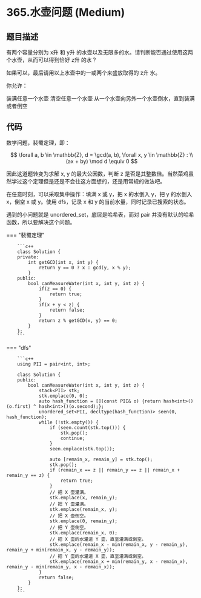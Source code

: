# 365.水壶问题 (Medium)

## 题目描述

有两个容量分别为 x升 和 y升 的水壶以及无限多的水。请判断能否通过使用这两个水壶，从而可以得到恰好 z升 的水？

如果可以，最后请用以上水壶中的一或两个来盛放取得的 z升 水。

你允许：

装满任意一个水壶
清空任意一个水壶
从一个水壶向另外一个水壶倒水，直到装满或者倒空

## 代码

数学问题，裴蜀定理，即：

$$
\forall a, b \in \mathbb{Z}, d = \gcd(a, b), \forall x, y \in \mathbb{Z} : \\
(ax + by) \mod d \equiv 0
$$

因此这道题转变为求解 x, y 的最大公因数，判断 z 是否是其整数倍。当然菜鸡虽然学过这个定理但是还是不会往这方面想的，还是用常规的做法吧。

在任意时刻，可以采取集中操作：填满 x 或 y，把 x 的水倒入 y，把 y 的水倒入 x，倒空 x 或 y。使用 dfs，记录 x 和 y 的当前水量，同时记录已搜索的状态。

遇到的小问题就是 unordered_set，底层是哈希表，而对 pair 并没有默认的哈希函数，所以要解决这个问题。

=== "裴蜀定理"

		```c++
		class Solution {
		private:
		    int getGCD(int x, int y) {
		        return y == 0 ? x : gcd(y, x % y);
		    }
		public:
		    bool canMeasureWater(int x, int y, int z) {
		        if(z == 0) {
		            return true;
		        }
		        if(x + y < z) {
		            return false;
		        }
		        return z % getGCD(x, y) == 0;
		    }
		};
		```
		
=== "dfs"

		```c++
		using PII = pair<int, int>;
		
		class Solution {
		public:
		    bool canMeasureWater(int x, int y, int z) {
		        stack<PII> stk;
		        stk.emplace(0, 0);
		        auto hash_function = [](const PII& o) {return hash<int>()(o.first) ^ hash<int>()(o.second);};
		        unordered_set<PII, decltype(hash_function)> seen(0, hash_function);
		        while (!stk.empty()) {
		            if (seen.count(stk.top())) {
		                stk.pop();
		                continue;
		            }
		            seen.emplace(stk.top());
		            
		            auto [remain_x, remain_y] = stk.top();
		            stk.pop();
		            if (remain_x == z || remain_y == z || remain_x + remain_y == z) {
		                return true;
		            }
		            // 把 X 壶灌满。
		            stk.emplace(x, remain_y);
		            // 把 Y 壶灌满。
		            stk.emplace(remain_x, y);
		            // 把 X 壶倒空。
		            stk.emplace(0, remain_y);
		            // 把 Y 壶倒空。
		            stk.emplace(remain_x, 0);
		            // 把 X 壶的水灌进 Y 壶，直至灌满或倒空。
		            stk.emplace(remain_x - min(remain_x, y - remain_y), remain_y + min(remain_x, y - remain_y));
		            // 把 Y 壶的水灌进 X 壶，直至灌满或倒空。
		            stk.emplace(remain_x + min(remain_y, x - remain_x), remain_y - min(remain_y, x - remain_x));
		        }
		        return false;
		    }
		};
		```